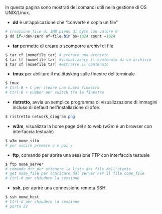 In questa pagina sono mostrati dei comandi utili nella gestione di OS UNIX/Linux.

- **dd** è un’applicazione che “converte e copia un file”
```powershell
# creazione file di 1MB pieno di byte con valore 0
$ dd if=/dev/zero of=file.bin bs=1024 count =1024
``` 

- **tar** permette di creare o scomporre archivi di file
```powershell
$ tar cf [nomefile tar] # crerare una archivio
$ tar tf [nomefile tar] #visualizzare il contenuto di un archivio
$ tar xf [nomefile tar] #estrarre il contenuto
``` 

- **tmux** per abilitare il multitasking sulle finestre del terminale 
```powershell
$ tmux
# Ctrl-B + C per creare una nuova finestra
# Ctrl-B + number per switch tra le finestre
``` 

- **ristretto**, avvia un semplice programma di visualizzazione di immagini incluso di default nell'installazione di xfce. 
```powershell
$ ristretto network_diagram.png
``` 

- **w3m**, visualizza la home page del sito web (w3m é un browser con interfaccia testuale)
```powershell
$ w3m nome_sito
# per uscire premere q e poi y
``` 

- **ftp**, comando per aprire una sessione FTP con interfaccia testuale
```powershell
$ ftp nome_server
# comando dir per ottenere la lista dei file dell'utente
# get nome_file per scaricare dal server FTP il file nome_file
# Ctrl-d per chiudere la sessione
``` 

- **ssh**, per aprire una connessione remota SSH
```powershell
$ ssh nome_host
# Ctrl-d per chiudere la sessione
# porta 22
``` 